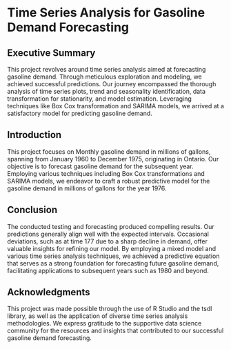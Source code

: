 

# Time Series Analysis for Gasoline Demand Forecasting
## Executive Summary
This project revolves around time series analysis aimed at forecasting gasoline demand. Through meticulous exploration and modeling, we achieved successful predictions. Our journey encompassed the thorough analysis of time series plots, trend and seasonality identification, data transformation for stationarity, and model estimation. Leveraging techniques like Box Cox transformation and SARIMA models, we arrived at a satisfactory model for predicting gasoline demand.

## Introduction
This project focuses on Monthly gasoline demand in millions of gallons, spanning from January 1960 to December 1975, originating in Ontario. Our objective is to forecast gasoline demand for the subsequent year. Employing various techniques including Box Cox transformations and SARIMA models, we endeavor to craft a robust predictive model for the gasoline demand in millions of gallons for the year 1976.

## Conclusion
The conducted testing and forecasting produced compelling results. Our predictions generally align well with the expected intervals. Occasional deviations, such as at time 177 due to a sharp decline in demand, offer valuable insights for refining our model. By employing a mixed model and various time series analysis techniques, we achieved a predictive equation that serves as a strong foundation for forecasting future gasoline demand, facilitating applications to subsequent years such as 1980 and beyond.

## Acknowledgments
This project was made possible through the use of R Studio and the tsdl library, as well as the application of diverse time series analysis methodologies. We express gratitude to the supportive data science community for the resources and insights that contributed to our successful gasoline demand forecasting.
